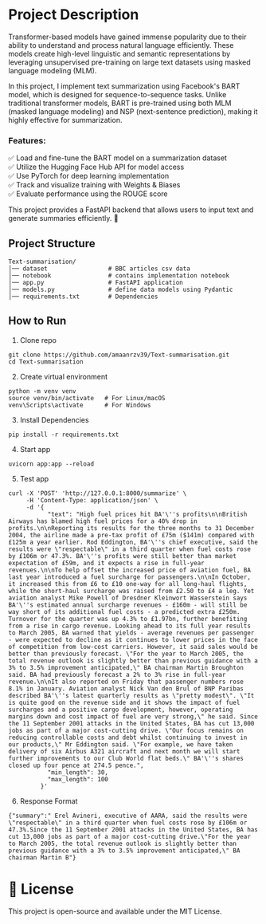 # Project Description
Transformer-based models have gained immense popularity due to their ability to understand and process natural language efficiently. These models create high-level linguistic and semantic representations by leveraging unsupervised pre-training on large text datasets using masked language modeling (MLM).

In this project, I implement text summarization using Facebook's BART model, which is designed for sequence-to-sequence tasks. Unlike traditional transformer models, BART is pre-trained using both MLM (masked language modeling) and NSP (next-sentence prediction), making it highly effective for summarization.

### Features:
✅ Load and fine-tune the BART model on a summarization dataset<br>
✅ Utilize the Hugging Face Hub API for model access<br>
✅ Use PyTorch for deep learning implementation<br>
✅ Track and visualize training with Weights & Biases<br>
✅ Evaluate performance using the ROUGE score<br>

This project provides a FastAPI backend that allows users to input text and generate summaries efficiently. 🚀

## Project Structure
```
Text-summarisation/
│── dataset                 # BBC articles csv data
│── notebook                # contains implementation notebook
│── app.py                  # FastAPI application
│── models.py               # define data models using Pydantic
│── requirements.txt        # Dependencies

```

## How to Run
1. Clone repo
```
git clone https://github.com/amaanrzv39/Text-summarisation.git
cd Text-summarisation
```
2. Create virtual environment
```
python -m venv venv
source venv/bin/activate   # For Linux/macOS
venv\Scripts\activate      # For Windows
```
3. Install Dependencies
```
pip install -r requirements.txt
```
4. Start app
```
uvicorn app:app --reload
```
5. Test app
```
curl -X 'POST' 'http://127.0.0.1:8000/summarize' \
     -H 'Content-Type: application/json' \
     -d '{
           "text": "High fuel prices hit BA'\''s profits\n\nBritish Airways has blamed high fuel prices for a 40% drop in profits.\n\nReporting its results for the three months to 31 December 2004, the airline made a pre-tax profit of £75m ($141m) compared with £125m a year earlier. Rod Eddington, BA'\''s chief executive, said the results were \"respectable\" in a third quarter when fuel costs rose by £106m or 47.3%. BA'\''s profits were still better than market expectation of £59m, and it expects a rise in full-year revenues.\n\nTo help offset the increased price of aviation fuel, BA last year introduced a fuel surcharge for passengers.\n\nIn October, it increased this from £6 to £10 one-way for all long-haul flights, while the short-haul surcharge was raised from £2.50 to £4 a leg. Yet aviation analyst Mike Powell of Dresdner Kleinwort Wasserstein says BA'\''s estimated annual surcharge revenues - £160m - will still be way short of its additional fuel costs - a predicted extra £250m. Turnover for the quarter was up 4.3% to £1.97bn, further benefiting from a rise in cargo revenue. Looking ahead to its full year results to March 2005, BA warned that yields - average revenues per passenger - were expected to decline as it continues to lower prices in the face of competition from low-cost carriers. However, it said sales would be better than previously forecast. \"For the year to March 2005, the total revenue outlook is slightly better than previous guidance with a 3% to 3.5% improvement anticipated,\" BA chairman Martin Broughton said. BA had previously forecast a 2% to 3% rise in full-year revenue.\n\nIt also reported on Friday that passenger numbers rose 8.1% in January. Aviation analyst Nick Van den Brul of BNP Paribas described BA'\''s latest quarterly results as \"pretty modest\". \"It is quite good on the revenue side and it shows the impact of fuel surcharges and a positive cargo development, however, operating margins down and cost impact of fuel are very strong,\" he said. Since the 11 September 2001 attacks in the United States, BA has cut 13,000 jobs as part of a major cost-cutting drive. \"Our focus remains on reducing controllable costs and debt whilst continuing to invest in our products,\" Mr Eddington said. \"For example, we have taken delivery of six Airbus A321 aircraft and next month we will start further improvements to our Club World flat beds.\" BA'\''s shares closed up four pence at 274.5 pence.",
           "min_length": 30,
           "max_length": 100
         }'

```
6. Response Format
```
{"summary":" Erel Avineri, executive of AARA, said the results were \"respectable\" in a third quarter when fuel costs rose by £106m or 47.3%.Since the 11 September 2001 attacks in the United States, BA has cut 13,000 jobs as part of a major cost-cutting drive.\"For the year to March 2005, the total revenue outlook is slightly better than previous guidance with a 3% to 3.5% improvement anticipated,\" BA chairman Martin B"}
```

# 📜 License

This project is open-source and available under the MIT License.